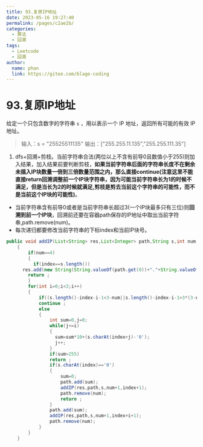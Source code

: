 ```yaml
---
title: 93.复原IP地址
date: 2023-05-16 19:27:40
permalink: /pages/c2ae2b/
categories:
  - 算法
  - 回溯
tags:
  - Leetcode
  - 回溯
author: 
  name: phan
  link: https://gitee.com/blage-coding
---
```

# 93.复原IP地址

给定一个只包含数字的字符串 `s` ，用以表示一个 IP 地址，返回所有可能的有效 IP 地址。

> 输入：s = "25525511135"
> 输出：["255.255.11.135","255.255.111.35"]

1. dfs+回溯+剪枝。当前字符串合法(两位以上不含有前导0且数值小于255)则加入结果，加入结果前要判断剪枝，**如果当前字符串后面的字符串长度不在剩余未插入IP块数量一倍到三倍数量范围之内，那么直接continue(注意这里不能直接return回溯调整前一个IP块字符串，因为可能当前字符串长为1的时候不满足，但是当长为2的时候就满足,剪枝是剪去当前这个字符串的可能性，而不是当前这个IP块的可能性)**。

- 当前字符串含有前导0或者是当前字符串长超过3(一个IP块最多只有三位)则**回溯到前一个IP块**，回溯前还要在容器path保存的IP地址中取出当前字符串,path.remove(num)。
- 每次递归都要修改当前字符串的下标index和当前IP块号。

```java
public void addIP(List<String> res,List<Integer> path,String s,int num,int index)
    {
        if(num==4)
        {
          if(index==s.length())
      res.add(new String(String.valueOf(path.get(0))+"."+String.valueOf(path.get(1)) +"."+String.valueOf(path.get(2))+"."+String.valueOf(path.get(3))));
        return ;  
        }
        for(int i=0;i<3;i++)
        {
            if((s.length()-index-i-1<3-num||s.length()-index-i-1>3*(3-num)))
            continue ;
            else
            {
                int sum=0,j=0;
                while(j<=i) 
                {
                  sum=sum*10+(s.charAt(index+j)-'0'); 
                  j++; 
                }
                if(sum>255)
                return ;
                if(s.charAt(index)=='0')
                {
                    sum=0;
                    path.add(sum);
                    addIP(res,path,s,num+1,index+1);
                    path.remove(num);
                    return ;
                }
                path.add(sum);
                addIP(res,path,s,num+1,index+i+1);
                path.remove(num);
            }
        }
    }
```